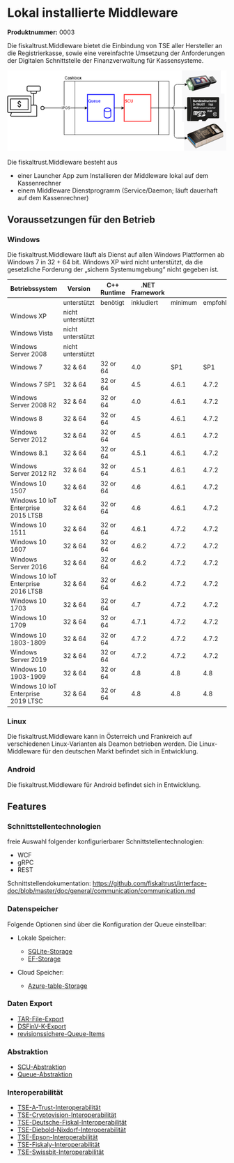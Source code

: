 # Lokal installierte Middleware

**Produktnummer:** 0003

Die fiskaltrust.Middleware bietet die Einbindung von TSE aller Hersteller an die Registrierkasse, sowie eine vereinfachte Umsetzung der Anforderungen der Digitalen Schnittstelle der Finanzverwaltung für Kassensysteme.

![middleware](../media/middleware.png)

Die fiskaltrust.Middleware besteht aus 

- einer Launcher App zum Installieren der Middleware lokal auf dem Kassenrechner
- einem Middleware Dienstprogramm (Service/Daemon; läuft dauerhaft auf dem Kassenrechner)



## Voraussetzungen für den Betrieb

### Windows

Die fiskaltrust.Middleware läuft als Dienst auf allen Windows Plattformen ab Windows 7 in 32 + 64 bit.
Windows XP wird nicht unterstützt, da die gesetzliche Forderung der „sichern Systemumgebung“ nicht gegeben ist.

| Betriebssystem                      | Version           | C++ Runtime | .NET Framework |         |           |
| ----------------------------------- | ----------------- | ----------- | -------------- | ------- | --------- |
|                                     | unterstützt       | benötigt    | inkludiert     | minimum | empfohlen |
| Windows XP                          | nicht unterstützt |             |                |         |           |
| Windows Vista                       | nicht unterstützt |             |                |         |           |
| Windows Server 2008                 | nicht unterstützt |             |                |         |           |
| Windows 7                           | 32 & 64           | 32 or 64    | 4.0            | SP1     | SP1       |
| Windows 7 SP1                       | 32 & 64           | 32 or 64    | 4.5            | 4.6.1   | 4.7.2     |
| Windows Server 2008 R2              | 32 & 64           | 32 or 64    | 4.0            | 4.6.1   | 4.7.2     |
| Windows 8                           | 32 & 64           | 32 or 64    | 4.5            | 4.6.1   | 4.7.2     |
| Windows Server 2012                 | 32 & 64           | 32 or 64    | 4.5            | 4.6.1   | 4.7.2     |
| Windows 8.1                         | 32 & 64           | 32 or 64    | 4.5.1          | 4.6.1   | 4.7.2     |
| Windows Server 2012 R2              | 32 & 64           | 32 or 64    | 4.5.1          | 4.6.1   | 4.7.2     |
| Windows 10 1507                     | 32 & 64           | 32 or 64    | 4.6            | 4.6.1   | 4.7.2     |
| Windows 10 IoT Enterprise 2015 LTSB | 32 & 64           | 32 or 64    | 4.6            | 4.6.1   | 4.7.2     |
| Windows 10 1511                     | 32 & 64           | 32 or 64    | 4.6.1          | 4.7.2   | 4.7.2     |
| Windows 10 1607                     | 32 & 64           | 32 or 64    | 4.6.2          | 4.7.2   | 4.7.2     |
| Windows Server 2016                 | 32 & 64           | 32 or 64    | 4.6.2          | 4.7.2   | 4.7.2     |
| Windows 10 IoT Enterprise 2016 LTSB | 32 & 64           | 32 or 64    | 4.6.2          | 4.7.2   | 4.7.2     |
| Windows 10 1703                     | 32 & 64           | 32 or 64    | 4.7            | 4.7.2   | 4.7.2     |
| Windows 10 1709                     | 32 & 64           | 32 or 64    | 4.7.1          | 4.7.2   | 4.7.2     |
| Windows 10 1803-1809                | 32 & 64           | 32 or 64    | 4.7.2          | 4.7.2   | 4.7.2     |
| Windows Server 2019                 | 32 & 64           | 32 or 64    | 4.7.2          | 4.7.2   | 4.7.2     |
| Windows 10 1903-1909                | 32 & 64           | 32 or 64    | 4.8            | 4.8     | 4.8       |
| Windows 10 IoT Enterprise 2019 LTSC | 32 & 64           | 32 or 64    | 4.8            | 4.8     | 4.8       |



### Linux

Die fiskaltrust.Middleware kann in Österreich und Frankreich auf verschiedenen Linux-Varianten als Deamon betrieben werden. Die Linux-Middleware für den deutschen Markt befindet sich in Entwicklung.



### Android

Die fiskaltrust.Middleware für Android befindet sich in Entwicklung.



## Features

### Schnittstellentechnologien

freie Auswahl folgender konfigurierbarer Schnittstellentechnologien:

- WCF
- gRPC
- REST

Schnittstellendokumentation: https://github.com/fiskaltrust/interface-doc/blob/master/doc/general/communication/communication.md

### Datenspeicher

Folgende Optionen sind über die Konfiguration der Queue einstellbar:

- Lokale Speicher:
  - [SQLite-Storage](../features/SQLite-Storage.md) 
  - [EF-Storage](../features/EF-Storage.md) 

- Cloud Speicher:
  -  [Azure-table-Storage](../features/Azure-table-Storage.md) 

### Daten Export

-  [TAR-File-Export](../../revisionssichere-daten-as-a-service/features/TAR-File-Export.md) 
-  [DSFinV-K-Export](../../revisionssichere-daten-as-a-service/features/DSFinV-K-Export.md) 
-  [revisionssichere-Queue-Items](../../revisionssichere-daten-as-a-service/features/revisionssichere-Queue-Items.md) 

### Abstraktion

- [SCU-Abstraktion](../features/SCU-Abstraktion.md)  
- [Queue-Abstraktion](../features/Queue-Abstraktion.md) 

### Interoperabilität

-  [TSE-A-Trust-Interoperabilität](../features/TSE-A-Trust-Interoperabilität.md) 
-  [TSE-Cryptovision-Interoperabilität](../features/TSE-Cryptovision-Interoperabilität.md) 
-  [TSE-Deutsche-Fiskal-Interoperabilität](../features/TSE-Deutsche-Fiskal-Interoperabilität.md) 
-  [TSE-Diebold-Nixdorf-Interoperabilität](../features/TSE-Diebold-Nixdorf-Interoperabilität.md) 
-  [TSE-Epson-Interoperabilität](../features/TSE-Epson-Interoperabilität.md) 
-  [TSE-Fiskaly-Interoperabilität](../features/TSE-Fiskaly-Interoperabilität.md) 
-  [TSE-Swissbit-Interoperabilität](../features/TSE-Swissbit-Interoperabilität.md) 